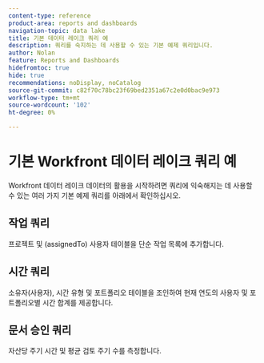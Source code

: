 ```yaml
---
content-type: reference
product-area: reports and dashboards
navigation-topic: data lake
title: 기본 데이터 레이크 쿼리 예
description: 쿼리를 숙지하는 데 사용할 수 있는 기본 예제 쿼리입니다.
author: Nolan
feature: Reports and Dashboards
hidefromtoc: true
hide: true
recommendations: noDisplay, noCatalog
source-git-commit: c82f70c78bc23f69bed2351a67c2e0d0bac9e973
workflow-type: tm+mt
source-wordcount: '102'
ht-degree: 0%

---
```


# 기본 Workfront 데이터 레이크 쿼리 예

Workfront 데이터 레이크 데이터의 활용을 시작하려면 쿼리에 익숙해지는 데 사용할 수 있는 여러 가지 기본 예제 쿼리를 아래에서 확인하십시오.

## 작업 쿼리

프로젝트 및 (assignedTo) 사용자 테이블을 단순 작업 목록에 추가합니다.



## 시간 쿼리

소유자(사용자), 시간 유형 및 포트폴리오 테이블을 조인하여 현재 연도의 사용자 및 포트폴리오별 시간 합계를 제공합니다.



## 문서 승인 쿼리

자산당 주기 시간 및 평균 검토 주기 수를 측정합니다.

